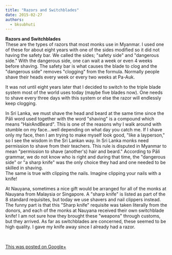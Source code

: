 ```yaml
---
title: "Razors and Switchblades"
date: 2015-02-27
authors: 
  - bksubhuti
---
```


**Razors and Switchblades**  
These are the types of razors that most monks use in Myanmar. I used one of these for about eight years with one of the sides modified so it did not having the safety bar. We called the sides; "safety side" and "dangerous side." With the dangerous side, one can wait a week or even 4 weeks before shaving. The safety bar is what causes the blade to clog and the "dangerous side" removes "clogging" from the formula. Normally people shave their heads every week or every two weeks at Pa-Auk.  
  
It was not until eight years later that I decided to switch to the triple blade system most of the world uses today (maybe five blades now). One needs to shave every three days with this system or else the razor will endlessly keep clogging.  
  
In Sri Lanka, we must shave the head and beard at the same time since the Pāli word used together with the word "shaving" is a compound which means "HairAndBeard". This is one of the reasons why I walk around with stumble on my face...well depending on what day you catch me. If I shave only my face, then I am trying to make myself look good, "like a layperson," so I see the wisdom in the Sri Lankan way. In Sri Lanka monks need permission to shave from their teachers. This rule is disputed in Myanmar to mean "permission to shave (another's) hair and beard." According to Pāli grammar, we do not know who is right and during that time, the "dangerous side" or "a sharp knife" was the only choice they had and one needed to be skilled in shaving.  
The same is true with clipping the nails. Imagine clipping your nails with a knife!  
  
At Nauyana, sometimes a nice gift would be arranged for all of the monks at Nauyana from Malaysia or Singapore. A "sharp knife" is listed as part of the 8 standard requisites, but today we use shavers and nail clippers instead. The funny part is that this "Sharp knife" requisite was taken literally from the donors, and each of the monks at Nauyana received their own switchblade knife! I am not sure how they brought these "weapons" through customs, but they arrived. As far as switchblades are concerned, these seemed to be high quality. I gave my knife away since I already had a razor.  
  
  
﻿

[This was posted on Google+](https://plus.google.com/+BhikkhuSubhuti/posts/ZUwTRPVT7ye)